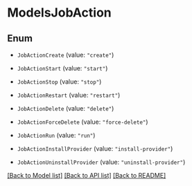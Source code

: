 # ModelsJobAction

## Enum


* `JobActionCreate` (value: `"create"`)

* `JobActionStart` (value: `"start"`)

* `JobActionStop` (value: `"stop"`)

* `JobActionRestart` (value: `"restart"`)

* `JobActionDelete` (value: `"delete"`)

* `JobActionForceDelete` (value: `"force-delete"`)

* `JobActionRun` (value: `"run"`)

* `JobActionInstallProvider` (value: `"install-provider"`)

* `JobActionUninstallProvider` (value: `"uninstall-provider"`)


[[Back to Model list]](../README.md#documentation-for-models) [[Back to API list]](../README.md#documentation-for-api-endpoints) [[Back to README]](../README.md)


